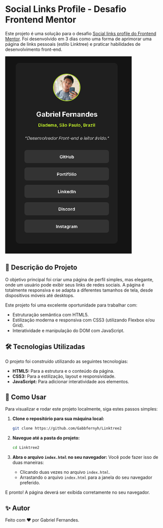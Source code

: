 # Social Links Profile - Desafio Frontend Mentor

Este projeto é uma solução para o desafio [Social links profile do Frontend Mentor](https://www.frontendmentor.io/challenges/social-links-profile-UG32l9m6dQ). Foi desenvolvido em 3 dias como uma forma de aprimorar uma página de links pessoais (estilo Linktree) e praticar habilidades de desenvolvimento front-end.

![Uma prévia do design do projeto em um desktop](./src/assets/images/prev.png)

## 📝 Descrição do Projeto

O objetivo principal foi criar uma página de perfil simples, mas elegante, onde um usuário pode exibir seus links de redes sociais. A página é totalmente responsiva e se adapta a diferentes tamanhos de tela, desde dispositivos móveis até desktops.

Este projeto foi uma excelente oportunidade para trabalhar com:
- Estruturação semântica com HTML5.
- Estilização moderna e responsiva com CSS3 (utilizando Flexbox e/ou Grid).
- Interatividade e manipulação do DOM com JavaScript.

## 🛠️ Tecnologias Utilizadas

O projeto foi construído utilizando as seguintes tecnologias:

- **HTML5:** Para a estrutura e o conteúdo da página.
- **CSS3:** Para a estilização, layout e responsividade.
- **JavaScript:** Para adicionar interatividade aos elementos.

## 🚀 Como Usar

Para visualizar e rodar este projeto localmente, siga estes passos simples:

1.  **Clone o repositório para sua máquina local:**
    ```bash
    git clone https://github.com/Gabbfernyh/Linktree2
    ```

2.  **Navegue até a pasta do projeto:**
    ```bash
    cd Linktree2
    ```

3.  **Abra o arquivo `index.html` no seu navegador:**
    Você pode fazer isso de duas maneiras:
    -   Clicando duas vezes no arquivo `index.html`.
    -   Arrastando o arquivo `index.html` para a janela do seu navegador preferido.

E pronto! A página deverá ser exibida corretamente no seu navegador.

## ✨ Autor

Feito com ❤️ por Gabriel Fernandes.